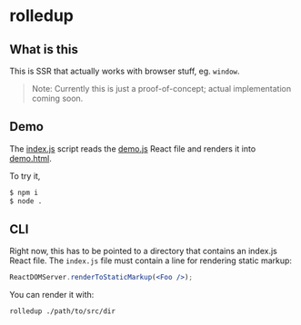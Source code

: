 # rolledup

## What is this

This is SSR that actually works with browser stuff, eg. `window`.

> Note: Currently this is just a proof-of-concept; actual implementation coming soon.

## Demo

The [index.js](./index.js) script reads the [demo.js](./examples/demo.js) React file and renders it into [demo.html](./examples/demo.html).

To try it,

```sh
$ npm i
$ node .
```

## CLI

Right now, this has to be pointed to a directory that contains an index.js React file.
The `index.js` file must contain a line for rendering static markup:

```jsx
ReactDOMServer.renderToStaticMarkup(<Foo />);
```

You can render it with:

```sh
rolledup ./path/to/src/dir
```